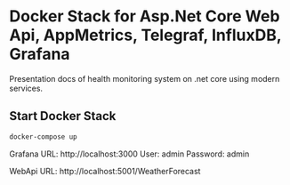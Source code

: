 # Docker Stack for Asp.Net Core Web Api, AppMetrics, Telegraf, InfluxDB, Grafana

Presentation docs of health monitoring system on .net core using modern services.

## Start Docker Stack

```bash
docker-compose up
```

Grafana
URL: http://localhost:3000 
User: admin 
Password: admin 

WebApi
URL: http://localhost:5001/WeatherForecast
